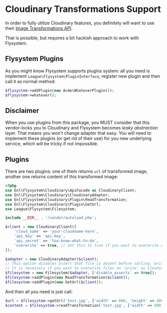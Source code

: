 Cloudinary Transformations Support
==================================

In order to fully utilize Cloudinary features, you definitely will want to use their [Image Transformations API](https://cloudinary.com/documentation/image_transformations).

That is possible, but requires a bit hackish approach to work with Flysystem.

Flysystem Plugins
-----------------

As you might know Flysystem supports plugins system: all you need is implement `League\Flysystem\PluginInterface`, register new plugin and then call it as normal method:

```php
$flysystem->addPlugin(new Acme\WhateverPlugin());
$flysystem->whatever();
```

Disclaimer
----------

When you use plugins from this package, you MUST consider that this vendor-locks you to Cloudinary and Flysystem becomes  _leaky abstraction_ layer. That means you won't change adapter that easy. You will need to implement these plugins (or get rid of their use) for you new underlying service, which will be tricky if not impossible.

Plugins
-------

There are two plugins: one of them returns `url` of transformed image, another one returns content of this transformed image:

``` php
<?php
use Enl\Flysystem\Cloudinary\ApiFacade as CloudinaryClient;
use Enl\Flysystem\Cloudinary\CloudinaryAdapter;
use Enl\Flysystem\Cloudinary\Plugin\ReadTransformation;
use Enl\Flysystem\Cloudinary\Plugin\GetUrl;
use League\Flysystem\Filesystem;

include __DIR__ . '/vendor/autoload.php';

$client = new CloudinaryClient([
    'cloud_name' => 'your-cloudname-here',
    'api_key' => 'api-key',
    'api_secret' => 'You-know-what-to-do',
    'overwrite' => true, // set this to true if you want to overwrite existing files using $filesystem->write();
]);

$adapter = new CloudinaryAdapter($client);
// This option disables assert that file is absent before calling `write`.
// It is necessary if you want to overwrite files on `write` as Cloudinary does it by default.
$filesystem = new Filesystem($adapter, ['disable_asserts' => true]);
$filesystem->addPlugin(new ReadTransformation($client));
$filesystem->addPlugin(new GetUrl($client));
```

And then all you need is just call:

```php
$url = $filesystem->getUrl('test.jpg', ['width' => 600, 'height' => 400, 'format' => 'png']);
$content = $filesystem->readTransformation('test.jpg', ['width' => 600, 'height' => 400, 'format' => 'png']);
```
